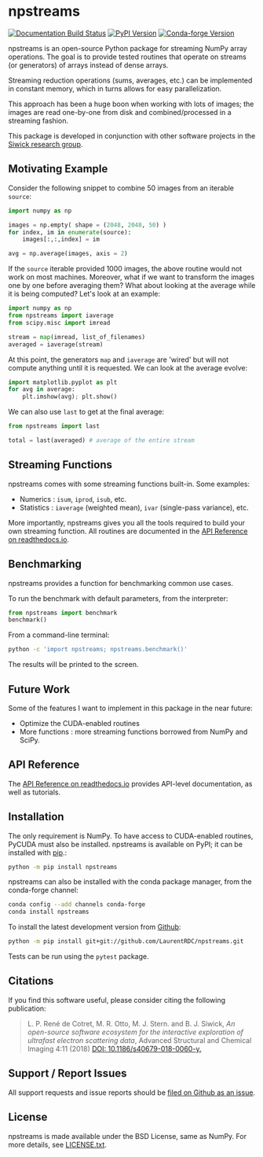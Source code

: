 # npstreams

[![Documentation Build Status](https://readthedocs.org/projects/npstreams/badge/?version=master)](http://npstreams.readthedocs.io) [![PyPI Version](https://img.shields.io/pypi/v/npstreams.svg)](https://pypi.python.org/pypi/npstreams) [![Conda-forge Version](https://img.shields.io/conda/vn/conda-forge/npstreams.svg)](https://anaconda.org/conda-forge/npstreams)

npstreams is an open-source Python package for streaming NumPy array
operations. The goal is to provide tested routines that operate on
streams (or generators) of arrays instead of dense arrays.

Streaming reduction operations (sums, averages, etc.) can be implemented
in constant memory, which in turns allows for easy parallelization.

This approach has been a huge boon when working with lots of images; the
images are read one-by-one from disk and combined/processed in a
streaming fashion.

This package is developed in conjunction with other software projects in
the [Siwick research group](http://www.physics.mcgill.ca/siwicklab/).

## Motivating Example

Consider the following snippet to combine 50 images from an iterable
`source`:

```python
import numpy as np

images = np.empty( shape = (2048, 2048, 50) )
for index, im in enumerate(source):
    images[:,:,index] = im

avg = np.average(images, axis = 2)
```

If the `source` iterable provided 1000 images, the above routine would
not work on most machines. Moreover, what if we want to transform the
images one by one before averaging them? What about looking at the
average while it is being computed? Let\'s look at an example:

```python
import numpy as np
from npstreams import iaverage
from scipy.misc import imread

stream = map(imread, list_of_filenames)
averaged = iaverage(stream)
```

At this point, the generators `map` and `iaverage` are \'wired\' but
will not compute anything until it is requested. We can look at the
average evolve:

```python
import matplotlib.pyplot as plt
for avg in average:
    plt.imshow(avg); plt.show()
```

We can also use `last` to get at the final average:

```python
from npstreams import last

total = last(averaged) # average of the entire stream
```

## Streaming Functions

npstreams comes with some streaming functions built-in. Some examples:

-   Numerics : `isum`, `iprod`, `isub`, etc.
-   Statistics : `iaverage` (weighted mean), `ivar` (single-pass
    variance), etc.

More importantly, npstreams gives you all the tools required to build
your own streaming function. All routines are documented in the [API
Reference on readthedocs.io](http://npstreams.readthedocs.io).

## Benchmarking

npstreams provides a function for benchmarking common use cases.

To run the benchmark with default parameters, from the interpreter:

```python
from npstreams import benchmark
benchmark()
```

From a command-line terminal:

```bash
python -c 'import npstreams; npstreams.benchmark()'
```

The results will be printed to the screen.

## Future Work

Some of the features I want to implement in this package in the near
future:

-   Optimize the CUDA-enabled routines
-   More functions : more streaming functions borrowed from NumPy and
    SciPy.

## API Reference

The [API Reference on readthedocs.io](http://npstreams.readthedocs.io)
provides API-level documentation, as well as tutorials.

## Installation

The only requirement is NumPy. To have access to CUDA-enabled routines,
PyCUDA must also be installed. npstreams is available on PyPI; it can be
installed with [pip](https://pip.pypa.io).:

```bash
python -m pip install npstreams
```

npstreams can also be installed with the conda package manager, from the
conda-forge channel:

```bash
conda config --add channels conda-forge
conda install npstreams
```

To install the latest development version from
[Github](https://github.com/LaurentRDC/npstreams):

```bash
python -m pip install git+git://github.com/LaurentRDC/npstreams.git
```

Tests can be run using the `pytest` package.

## Citations

If you find this software useful, please consider citing the following
publication:

> L. P. René de Cotret, M. R. Otto, M. J. Stern. and B. J. Siwick, *An open-source software ecosystem for the interactive exploration of ultrafast electron scattering data*, Advanced Structural and Chemical Imaging 4:11 (2018) [DOI: 10.1186/s40679-018-0060-y.](https://ascimaging.springeropen.com/articles/10.1186/s40679-018-0060-y)


## Support / Report Issues

All support requests and issue reports should be [filed on Github as an
issue](https://github.com/LaurentRDC/npstreams/issues).

## License

npstreams is made available under the BSD License, same as NumPy. For
more details, see
[LICENSE.txt](https://github.com/LaurentRDC/npstreams/blob/master/LICENSE.txt).
